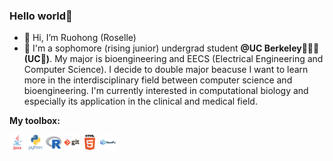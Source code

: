 ### Hello world👋

- 👋 Hi, I’m Ruohong (Roselle)
- 💙 I'm a sophomore (rising junior) undergrad student **@UC Berkeley💙💛🐻(UC🥦)**. My major is bioengineering and EECS (Electrical Engineering and Computer Science). I decide to double major beacuse I want to learn more in the interdisciplinary field between computer science and bioengineering. I'm currently interested in computational biology and especially its application in the clinical and medical field.

**My toolbox:**
<p align="left">
  <img src="https://raw.githubusercontent.com/devicons/devicon/master/icons/java/java-original-wordmark.svg" width="25" height="25">
  <img src="https://raw.githubusercontent.com/devicons/devicon/master/icons/python/python-original-wordmark.svg" width="25" height="25">
  <img src="https://raw.githubusercontent.com/devicons/devicon/master/icons/r/r-original.svg" width="25" height="25">
  <img src="https://raw.githubusercontent.com/devicons/devicon/master/icons/git/git-original-wordmark.svg" width="25" height="25">
  <img src="https://raw.githubusercontent.com/devicons/devicon/master/icons/html5/html5-original-wordmark.svg" width="25" height="25">
  <img src="https://raw.githubusercontent.com/devicons/devicon/master/icons/numpy/numpy-original-wordmark.svg" width="25" height="25">
</p>

<!---
Garlic-rw/Garlic-rw is a ✨ special ✨ repository because its `README.md` (this file) appears on your GitHub profile.
You can click the Preview link to take a look at your changes.
--->
